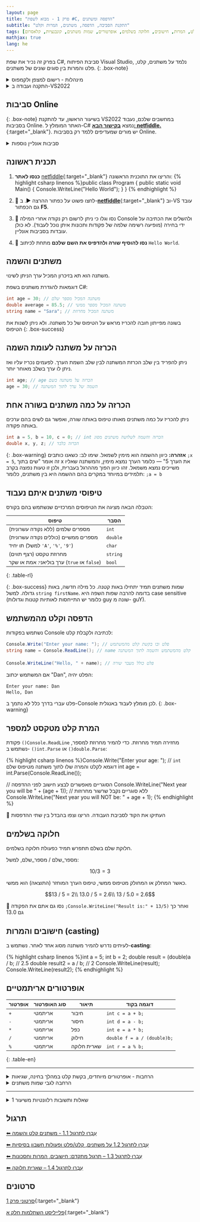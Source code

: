 ```yaml
---
layout: page 
title: "פרק 1 - מבוא לשפת #C, הדפסה ומשתנים" 
subtitle: "התקנת הסביבה, הדפסה, משתנים, המרות וקלט"
tags: [התקנה, קמפוס, מצפן, משתנים, הדפסה, קלט, המרות, חישובים, חלוקה בשלמים, אופרטורים, שמות משתנים, קונבנציות, קלאסרום]
mathjax: true
lang: he
---
```

<!-- https://chatgpt.com/c/67f0f869-af10-800e-8479-c8fd3873432c -->



בפרק זה נכיר את שפת C#, סביבת הפיתוח Visual Studio, נלמד על משתנים, קלט, פלט והמרות בין סוגים שונים של משתנים.
{: .box-note}

<details markdown="1">
<summary>מינהלות - רישום למצפן ולקמפוס</summary>

[רישום למצפן. למורים שעדיין לא נרשמו](https://mpm.education.gov.il/rishum/mobile/rishumOvedOraa/0/homePage){:target="_blank"}

[קלאסרום של  תל-אביב (גיא)](https://classroom.google.com/c/NzY2NTYyODk0OTA5){:target="_blank"}

[קישור לרישום לקמפוס](https://campus.gov.il/){:target="_blank"}

[קישור לקורס יסודות בקמפוס](https://courses.campus.gov.il/courses/course-v1:MoE+EDU_Matric_ComputerScienceA_HE+2023_1/course/){:target="_blank"}

[מצגת החשיפה של ההשתלמות](https://docs.google.com/presentation/d/1bJKwPhASzTI2te4ET5bD9VIVATF2L5ue5iWR3c2c7EI/edit?usp=drivesdk{:target="_blank"})

</details>


<details markdown="1"><summary>התקנה ועבודה ב-VS2022</summary>

## סביבת העבודה (Visual Studio)
התקינו את התוכנה **בזמנכם החופשי.** אני אוכל לעזור ל-3-4 שרוצים עזרה ומעדיפים להתחיל התקנה במהלך השיעור.

סביבת הפיתוח שלנו תהיה Visual Studio 2022, המשמשת לכתיבת קוד בשפת C#. 
[כנסו לקישור והתקינו את גרסת community](https://visualstudio.microsoft.com/vs/community/){:target="_blank"}
{: .box-success}

שימו לב: הקישור הוא **לגרסת ה-Community**. בכל גרסה אחרת תתקעו בבעיית רישוי לאחר מספר שבועות
{: .box-error}



## התקנת ויז'ואל סטודיו 2022 Community

**חשוב לסמן את ה-Workload המסומן כאן**
![alt text](image.png)

**לפניכם סרטון הדרכה קצר, מותאם לצפיה מטלפון, צעד אחר צעד להתקנת סביבת העבודה.**
{% include youtube.html id="yhBm8yLmIkM" %} 

## שלבי יצירת תוכנית חדשה ב-Visual Studio 2022:
1. פתחו פרויקט חדש מסוג Console App.
2. יוצג לפניכם קוד התוכנית הבסיסית:

{% highlight csharp linenos %}namespace ConsoleApp1 
{ 
    class Program 
    { 
        public static void Main(string[] args) 
        { 
            Console.WriteLine("Hello, World!"); 
        } 
    } 
} 
{% endhighlight %}

הריצו את התוכנית בלחיצה על מקש F5 או ⏵, וראו שהיא מדפיסה:

```
Hello, World!
```


## הסבר נוסף: יצירת פרוייקט בויז'ואל סטודיו 2022
לפניכם סרטון הסבר על יצירת פרוייקט חדש. פעמים רבות כל תכנית שלנו תהיה פרוייקט חדש ולכן כדאי לתת שם משמעותי באנגלית לפרוייקט:
{% include youtube.html id="NlFeUFfRkxs" %} 


</details>

## סביבות Online

{: .box-note}
בשיעור הראשון, עד להתקנת VS2022 במחשבים שלכם, נעבוד בסביבות Online. האתר המומלץ ל-C# נמצא [**בקישור הבא: netfiddle.**](https://dotnetfiddle.net/){:target="_blank"}. יש מורים שמעדיפים ללמד רק בסביבות Online.

<details markdown="1"><summary>סביבות אונליין נוספות</summary>  
* [onecompiler קלט מוזר](https://onecompiler.com/csharp), 
* [C#מיקרוסופט אינטרקטיבי ללא קלט](https://learn.microsoft.com/en-us/dotnet/csharp/tour-of-csharp/tutorials/hello-world?tutorial-step=3#code-try-0), 
* [tutorialspoint](https://www.tutorialspoint.com/compile_csharp_online.php), 
* [programiz ללא קלט ולא מגיב](https://www.programiz.com/csharp-programming/online-compiler/), 
</details>

## תכנית ראשונה
1. **כנסו לאתר** [netfiddle](https://dotnetfiddle.net/){:target="_blank"}  והריצו את התוכנית הראשונה:
    {% highlight csharp linenos %}public class Program
    {
        public static void Main()
        {
            Console.WriteLine("Hello World");
        }
    }
    {% endhighlight %}

2. 🧪 לחצו פשוט על כפתור ההרצה ▶. ב-[**netfiddle**](https://dotnetfiddle.net/){:target="_blank"} וב-VS עובד גם הכפתור **F5**.

2. 🧪 נסו וגלו כי ניתן לרשום רק נקודה אחרי המילה Console ולהשלים את הכתיבה על ידי בחירה (מופיעה רשימה שלמה של פקודות ותכונות איתן נוכל לעבוד). לא כולן עובדות בסביבות אונליין. 

2. 🧪 **נסו להוסיף שורה ולהדפיס את השם שלכם** מתחת לכיתוב `Hello World`.

## משתנים והשמה
משתנה הוא תא בזיכרון המכיל ערך הניתן לשינוי.

דוגמאות להגדרת משתנים בשפת C#:

```csharp
int age = 30; // משתנה המכיל מספר שלם
double average = 85.5; // משתנה המכיל מספר ממשי
string name = "Sara"; // משתנה המכיל מחרוזת
```

בשונה מפייתון חובה להכריז מראש על הטיפוס של כל משתנה. ולא ניתן לשנות את הטיפוס
{: .box-success}

## הכרזה על משתנה לעומת השמה
ניתן להפריד בין שלב הכרזת המשתנה לבין שלב השמת הערך. לפעמים נכריז עליו ואז ניתן לו ערך בשלב מאוחר יותר.

```csharp
int age; // age הכרזה על משתנה בשם
age = 30; // השמה של ערך לתוך המשתנה
```


## הכרזה על כמה משתנים בשורה אחת
ניתן להכריז על כמה משתנים מאותו טיפוס באותה שורה, ואפשר גם לשים בהם ערכים באותה פקודה.

```csharp
int a = 5, b = 10, c = 0; // int הכרזה והשמה לשלושה משתנים מסוג
double x, y, z; // הכרזה בלבד
```

{: .box-warning}
**אזהרה:** כיוון ההשמה הוא מימין לשמאל. 
שימו לב: כשאנו כותבים `;x = 5`, זה אומר "שים בתוך x את הערך 5" — כלומר הערך נמצא מימין, והמשתנה שאליו משייכים נמצא משמאל. זהו כיוון הפוך מההרגל בעברית, ולכן זו טעות נפוצה בקרב תלמידים במיוחד במקרים בהם ההשמה היא בין משתנים, כלומר: `;a = b`


## טיפוסי משתנים איתם נעבוד
הטבלה הבאה מציגה את הטיפוסים המרכזיים שנשתמש בהם בקורס:

| טיפוס        | הסבר                                          |
|--------------|-----------------------------------------------|
| מספרים שלמים (ללא נקודה עשרונית)      | `int`                |
| מספרים ממשיים (כוללים נקודה עשרונית)       | `double`       |
| תו יחיד (למשל `'A'`, `'%'`, `'9'`)        | `char`          |
| מחרוזת טקסט (רצף תווים)                   | `string`        |
| ערך בוליאני: אמת או שקר (`true` או `false`)  | `bool`       |
{: .table-rl}



{: .box-success}
שמות משתנים תמיד יתחילו באות קטנה. כל מילה חדשה, באות גדולה. למשל `string firstName`. בדומה להרבה שפות השפה היא case sensitive (כלומר יש התייחסות לאותיות קטנות וגדולות guy שונה מ- guY).

## הדפסה וקלט מהמשתמש
נשתמש בפקודות Console לכתיבה ולקבלת קלט:

```csharp 
Console.Write("Enter your name: "); // פלט ובו בקשת קלט מהמשתמש
string name = Console.ReadLine(); // name קלט מהמשתמש והשמה לתוך המשתנה

Console.WriteLine("Hello, " + name); // פלט כולל מעבר שורה
```

אם המשתמש יכתוב "Dan", הפלט יהיה:

```
Enter your name: Dan
Hello, Dan
```



פלט עברי בדרך כלל לא נתמך ב-Console לכן מומלץ לעבוד באנגלית. 
{: .box-warning}



## המרת קלט מטקסט למספר
פקודת `()Console.ReadLine` מחזירה תמיד מחרוזת. כדי להמיר מחרוזת למספר, נשתמש ב- `()int.Parse` או `()double.Parse`:

{% highlight csharp linenos %}Console.Write("Enter your age: "); 
// `int` דוגמא לקלט והמרה שלו לתוך משתנה מטיפוס שלם
int age = int.Parse(Console.ReadLine()); 

// הסוגריים מאפשרים לבצע חישוב לפני ההדפסה
Console.WriteLine("Next year you will be " + (age + 1)); 
// ללא סוגריים נקבל שרשור מחרוזות
Console.WriteLine("Next year you will NOT be: " + age + 1); 
{% endhighlight %}

🧪 העתיקו את הקוד לסביבת העבודה. הריצו וצפו בהבדל בין שתי ההדפסות

## חלוקה בשלמים
חלוקת שלם בשלם תתפרש תמיד כפעולת חלוקה בשלמים.

מספר_שלם / מספר_שלם, למשל:

$$10 / 3 = 3$$

כאשר המחלק או המחולק מטיפוס ממשי, טיפוס הערך המוחזר (התוצאה) הוא ממשי.

$$13 / 5 = 2\\
13.0 / 5 = 2.6\\
13 / 5.0 = 2.6$$

🧪 נסו גם אתם את הפקודה `;Console.WriteLine("Result is:" + 13/5)` ואחר כך גם 13.0


## חישובים והמרות (casting)
לעיתים נדרש להמיר משתנה מסוג אחד לאחר. נשתמש ב-**casting**:

{% highlight csharp linenos %}int a = 5;
int b = 2;
double result = (double)a / b; // 2.5
double result2 = a / b; // 2
Console.WriteLine(result);
Console.WriteLine(result2); {% endhighlight %}




## אופרטורים אריתמטיים ##

| אופרטור | סוג האופרטור       | תיאור                                      | דוגמה בקוד                       |
|---------|--------------------|---------------------------------------------|----------------------------------|
| `+`     | אריתמטי            | חיבור                                      | `int c = a + b;`                 |
| `-`     | אריתמטי            | חיסור                                       | `int d = a - b;`                 |
| `*`     | אריתמטי            | כפל                                        | `int e = a * b;`                 |
| `/`     | אריתמטי            | חילוק                                      | `double f = a / (double)b;`      |
| `%`     | אריתמטי            | שארית חלוקה                               | `int r = a % b;`                 |
{: .table-en}

---

<details markdown="1">
<summary>הרחבות - אופרטורים מיוחדים, בקשת קלט במהלך בחינה, שגיאות</summary>

## אופרטורים מיוחדים ##

| אופרטור | תפקיד                                                | דוגמא לשימוש מקוצר   | פעולת השמה מקבילה       |
|---------|-------------------------------------------------------|----------------------|--------------------------|
| `++`    | קידום ערך המשתנה ב-1                                 | `mone++`             | `mone = mone + 1;`       |
| `--`    | הקטנת ערך המשתנה ב-1                                | `mone--`             | `mone = mone - 1;`       |
| `+=`    | הגדלת ערך המשתנה בגודל המתואר באגף הימני          | `price += 5;`        | `price = price + 5;`     |
| `-=`    | הקטנת ערך המשתנה בגודל המתואר באגף הימני         | `price -= 9;`        | `price = price - 9;`     |
| `*=`    | הכפלת ערך המשתנה בגודל המתואר באגף הימני         | `price *= 1.17;`     | `price = price * 1.17;`  |
| `/=`    | חילוק ערך המשתנה בגודל המתואר באגף הימני          | `sum /= 5;`          | `sum = sum / 5;`         |
{: .table-en}

אופרטור השמה = כלול [בתכנית הלימודים](https://meyda.education.gov.il/files/CSIT/CS_1-2-4_ver_2-63.pdf#page=55). האופרטורים =%, =/, =*, =-, =+ אינם כלולים משיקולי מב"מ (מניעת בלבול מיותר). לדעתי **מומלץ ללמד לאחר מספר שיעורים**, מפני שאחרת יווצר בלבול מיותר מפני ש-LLM ודוגמאות ברשת ובספרות ישתמשו בקיצורים אלו וחשוב שתלמידים יוכלו לקרוא זאת.
{: .box-note}

 באופן כללי כל דבר ש"אינו בתכנית" אבל הוא חלק בסיסי מהשפה - ניתן להשתמש בו בבגרות.
{: .box-success}

{: .box-success}
קיימות שיטות שונות לקריאת קלט מהמשתמש, [ותכנית הלימודים](https://meyda.education.gov.il/files/CSIT/CS_1-2-4_ver_2-63.pdf#page=56) אינה מתייחסת אליהן באופן ספציפי. בבחינות הבגרות, בכל מקום שיהיה צורך בביצוע פעולת קלט, הצורך ימומש ויתועד כדלקמן:
```קריאה לפעולת קלט שקוראת ומדפיסה ערך מסוג int x = ...// int  ```  או, בקצרה ```קלוט מספר שלם // =  int n ```
**בחינות נערכות בכתב יד עם חומר פתוח מודפס.**


{: .box-error}
**אזהרה:** אם תקלידו קלט שאינו מספרי לפונקציית `int.Parse`, התוכנית תקרוס!

{: .box-note}
איננו מלמדים פונקציות המרה בטוחות כגון `int.TryParse`, ואיננו מלמדים לכידת שגיאות `try catch`

## על ההבדלים בין C# ל- JAVA:
[קישור לעמוד ההבדלים בקמפוס](https://app.campus.gov.il/learning/course/course-v1:MoE+EDU_Matric_ComputerScienceA_HE+2023_1/block-v1:MoE+EDU_Matric_ComputerScienceA_HE+2023_1+type@sequential+block@406b8c0a7da64bdaa85116e8b42c3811/block-v1:MoE+EDU_Matric_ComputerScienceA_HE+2023_1+type@vertical+block@659fd534e88041169d768f5f21c5876d){:target="_blank"}

</details>

<details markdown="1"><summary>הרחבה לגבי שמות משתנים</summary>
## ❌ תווים אסורים בשמות משתנים

**תווים אסורים** בשמות משתנים

```
! @ # $ % ^ & * ( ) - + = ~ ` [ ] { } \ | ; : ' " , . < > / ?
```

* **רווחים** אסורים
* **ספרות (0-9)** לא יכולות להופיע **כתו ראשון**.

---

## ✅ שמות משתנים חוקיים ב-C\#

```csharp
int myVar;
int _index; // משמש לסוגים מיוחדים לפי קונבנציה
int count2;
int ümlaut; // די גרוע
int @int;  // @ שם שהוא מילה שמורה, באמצעות מעקף @ ממש ממש רע
```

כלומר, הקוד שלהלן חוקי, אבל ממש ממש אסור לכתוב ככה:
```csharp
int דירבלק = 7;
Console.WriteLine(דירבלק);
```

---

## ❌ שמות משתנים לא חוקיים ב-C\#

```csharp
int 1stValue;   // Starts with a digit ❌
int my-var;     // Hyphens are not allowed ❌
int class;      // "class" is a reserved keyword ❌
int full name;  // Space not allowed ❌
int %value;     // Special character ❌
```

---


## טיפוסי משתנים נוספים שלא נלמד
יש בשפת C# עוד סוגים רבים של משתנים, אך הם אינם חלק מהתוכנית הלימודית שלנו:

- `short`, `byte`, `sbyte`
- `float`, `decimal`
- `long`, `ulong`
- `BigInteger`
- nullable types: `int?, double?, bool? ...`
- ועוד רבים נוספים...

{: .box-note}
הקורס שלנו מתמקד **בחשיבה אלגוריתמית** ולא במגוון הרחב של טיפוסים שקיימים בשפה מסוימת. לכן, נתרגל את העקרונות בעזרת טיפוסים בסיסיים בלבד.


</details>

---

<details markdown="1"><summary>שאלות ותשובות רלוונטיות משיעור 1</summary>

1. מה משמעות כל השורות `public Class program { public static void Main()}`? אנחנו נשאיר אותן ונדרוש מתלמידים להשאיר אותן בלי להסביר את המשמעות לאורך די הרבה שיעורים (עד שנלמד פעולות). **חשוב לשמור על המבנה הזה** כדי שהתכנית תעבוד. בין היתר, על כל סוגריים מסולסלים שנפתחו יהיו סוגריים מסולסלים שיסגרו. התבנית הזו מוכנה עבורנו בכל תכנית חדשה שניצור (גם בסביבות אונליין וגם ב-VS2022)

1. למה ב-VS2022 כתוב `internal class Program` ולא `public class Program`? אנחנו לא נתעמק בהבדל ובמשמעות של access modifiers בקורס יסודות. אין מניעה להשאיר את זה ככה, ואפשר גם לרשום את המילה `public` במקום המילה `internal`. בבחינות להנחות את התלמידים לרשום `public`.

1. למה יש ב- netfiddle `using System` ובמחשבים מסויימים בכיתה ובבית הספר עוד הרבה שורות אחרות של `using` ? אלו דברים שהתוכנית צריכה כדי לרוץ. לא את כולם. יש הבדלי גרסאות בין סביבות אונליין וסביבות מקומיות, הבדלי גרסאות בין מחשבים שונים במעבדה, ובין בתי ספר. בהתקנות חדשות של VS2022 תרוץ גרסת net9 שבה לא מופיעים כרגע `using`. (אלו קריאות לספריות שכן/לא צריך בהתאם לגרסה). תזרמו עם מה שיש אצלכם במחשב. 

1. הדגשתי בשיעור שיהיו מקרים שבהם נפתחה תכנית חדשה שבה חסר המבנה `public Class program { public static void Main()}`. זה יקרה כאשר לא סומנה התיבה `do not use top level statements`, ואין מה לנסות להוסיף/לתקן ידנית (זה לא יעבוד). **תיצרו מחדש תכנית**. ברגע שלמורה יש מספיק ידע, אפשר גם לעבוד עם תכניות שאין בהם את המסגרת הזו של `public Class program { public static void Main()}` אבל בסופו של דבר זה יפגע במידה מסויימת בהמשך הלמידה, כשמגיעים לפעולות (פונקציות) ובמיוחד למחלקות. אתם מקבלים פשטות וקריאות אבל פוגעים קצת בעתיד. בנוסף המצגות בקמפוס וכמעט כל מצגת אחרת שתעבדו איתה או חומר חיצוני יכילו את המבנה המקובל. בבחינות כל תכנית ראשית תתחיל תמיד ב `()public static Void Main`

1. ראינו שב-netfiddle חשוב ליצור משתמש ולשמור תכניות - אונליין באתר שלהם. ב-vs2022 התכניות נוצרות על המחשב עצמו. אם אתם עובדים על מחשב הכיתה תאבדו חומרים - חשוב להעתיק אותם למסמך. זה יכול להיות למשל מסמך בקלאסרום. או כל מסמך שיתופי שילווה אתכם. זה יכול להיות גם דיסק און קי. לא נלמד טכניקות מתקדמות יותר של עבודה עם github. לפחות לא בחודש הקרוב. חשוב להשאיר את התכניות של VS2022 במקום האחיד שבו התוכנה בוחרת לשים אותם. **נראה כיצד לשנות את מקום השמירה כדי שהחומר ישמר לנו בענן (בשיעור אחר)**. מסמך שיתופי google docs תמיד ינצח כל סידור אחר שתנסו ליצור בתיקיות במחשב (או טכניקות נוספות שנלמד), מפני שאתם והתלמידים תדביקו לתוכו את הפתרונות בצמוד לשאלות. את זה לא תוכלו לעשות בתוך הקוד (לא ריאלי לחשוב שתספיקו להוסיף עותק של השאלה כולה מעל לקוד. זה מאד מסורבל בגלל האופן שבו עברית ואנגלית משתלבים בהערות).

1. לפחות במחשב אחד במעבדה מורה נתקלה במצב שהתכנית נסגרת לאחר שסיימה לרוץ (ולא ניתן לראות את הפלט). הפתרון אם זה קורה במחשב שלכם, הוא להוסיף כפקודה אחרונה, `;()Console.ReadLine` וזה יגרום לתכנית להמתין. התופעה הזו באה ונעלמה לאורך השנים בגלים. היו גרסאות בהן היה צריך את זה, וגרסאות (כמו למשל כיום, יוני 2025 net9 בהן אין את הבעיה). הרצה עם **Ctrl+F5** גם עוקפת את הבעיה אבל זה לא פתרון טוב (נלמד בעתיד על ההבדל בין **F5** ל- **Ctrl+F5**)

1. מורה אחת נתקלה בשגיאה שבה התכנית לא הסכימה לרוץ עם הודעת שגיאה **Error writing file** זה קורה כאשר נשאר חלון Console שלא נסגר. גם זו מחלה תלויית גרסה.

</details>

## תרגול
[⬅ עִבְרוּ לתרגול 1.1 - משתנים קלט והשמה](/cs/Chapter1Ex1.1)

[⬅ עִבְרוּ לתרגול 1.2 על משתנים, קלט/פלט ופעולות חשבון בסיסיות](/cs/Chapter1Ex1.2)

[⬅ עִבְרוּ לתרגול 1.3 – תרגול מתקדם: חישובים, המרות וחסכונות](/cs/Chapter1Ex1.3)

[⬅ עִבְרוּ לתרגול 1.4 – שארית חלוקה](/cs/Chapter1Ex1.4)

## סרטונים
[סרטוני פרק 1](https://youtube.com/playlist?list=PLw4P_RdfuzSirWjKrYrwudzauSKkwqC1z&si=7_UxQuHnK-BcW1k8){:target="_blank"}

[פלייליסט השתלמות חלק א](https://www.youtube.com/playlist?list=PLnVUJu2KuoA04DlduroHvjZfhbxagO9nP){:target="_blank"}